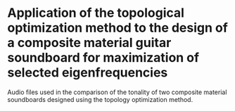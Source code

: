 # Application of the topological optimization method to the design of a composite material guitar soundboard for maximization of selected eigenfrequencies

Audio files used in the comparison of the tonality of two composite material soundboards designed using the topology optimization method.


